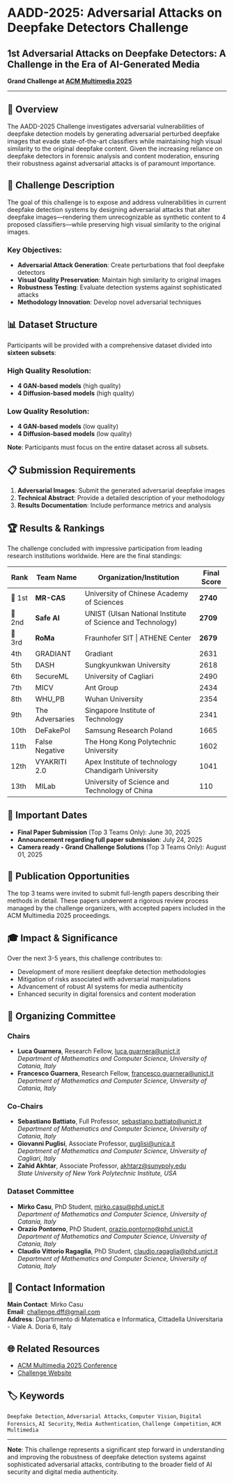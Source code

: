 # AADD-2025: Adversarial Attacks on Deepfake Detectors Challenge

## 1st Adversarial Attacks on Deepfake Detectors: A Challenge in the Era of AI-Generated Media

**Grand Challenge at [ACM Multimedia 2025](https://acmmm2025.org/)**

---

## 🎯 Overview

The AADD-2025 Challenge investigates adversarial vulnerabilities of deepfake detection models by generating adversarial perturbed deepfake images that evade state-of-the-art classifiers while maintaining high visual similarity to the original deepfake content. Given the increasing reliance on deepfake detectors in forensic analysis and content moderation, ensuring their robustness against adversarial attacks is of paramount importance.

## 🎪 Challenge Description

The goal of this challenge is to expose and address vulnerabilities in current deepfake detection systems by designing adversarial attacks that alter deepfake images—rendering them unrecognizable as synthetic content to 4 proposed classifiers—while preserving high visual similarity to the original images.

### Key Objectives:
- **Adversarial Attack Generation**: Create perturbations that fool deepfake detectors
- **Visual Quality Preservation**: Maintain high similarity to original images
- **Robustness Testing**: Evaluate detection systems against sophisticated attacks
- **Methodology Innovation**: Develop novel adversarial techniques

## 📊 Dataset Structure

Participants will be provided with a comprehensive dataset divided into **sixteen subsets**:

### High Quality Resolution:
- **4 GAN-based models** (high quality)
- **4 Diffusion-based models** (high quality)

### Low Quality Resolution:
- **4 GAN-based models** (low quality)
- **4 Diffusion-based models** (low quality)

**Note**: Participants must focus on the entire dataset across all subsets.

## 📋 Submission Requirements

1. **Adversarial Images**: Submit the generated adversarial deepfake images
2. **Technical Abstract**: Provide a detailed description of your methodology
3. **Results Documentation**: Include performance metrics and analysis

## 🏆 Results & Rankings

The challenge concluded with impressive participation from leading research institutions worldwide. Here are the final standings:

| Rank | Team Name | Organization/Institution | Final Score |
|------|-----------|-------------------------|-------------|
| 🥇 1st | **MR-CAS** | University of Chinese Academy of Sciences | **2740** |
| 🥈 2nd | **Safe AI** | UNIST (Ulsan National Institute of Science and Technology) | **2709** |
| 🥉 3rd | **RoMa** | Fraunhofer SIT \| ATHENE Center | **2679** |
| 4th | GRADIANT | Gradiant | 2631 |
| 5th | DASH | Sungkyunkwan University | 2618 |
| 6th | SecureML | University of Cagliari | 2490 |
| 7th | MICV | Ant Group | 2434 |
| 8th | WHU_PB | Wuhan University | 2354 |
| 9th | The Adversaries | Singapore Institute of Technology | 2341 |
| 10th | DeFakePol | Samsung Research Poland | 1665 |
| 11th | False Negative | The Hong Kong Polytechnic University | 1602 |
| 12th | VYAKRITI 2.0 | Apex Institute of technology Chandigarh University | 1041 |
| 13th | MILab | University of Science and Technology of China | 110 |

## 📅 Important Dates

- **Final Paper Submission** (Top 3 Teams Only): June 30, 2025
- **Announcement regarding full paper submission**: July 24, 2025
- **Camera ready - Grand Challenge Solutions** (Top 3 Teams Only): August 01, 2025

## 📝 Publication Opportunities

The top 3 teams were invited to submit full-length papers describing their methods in detail. These papers underwent a rigorous review process managed by the challenge organizers, with accepted papers included in the ACM Multimedia 2025 proceedings.

## 🎓 Impact & Significance

Over the next 3-5 years, this challenge contributes to:
- Development of more resilient deepfake detection methodologies
- Mitigation of risks associated with adversarial manipulations
- Advancement of robust AI systems for media authenticity
- Enhanced security in digital forensics and content moderation

## 👥 Organizing Committee

### Chairs
- **Luca Guarnera**, Research Fellow, luca.guarnera@unict.it  
  *Department of Mathematics and Computer Science, University of Catania, Italy*
- **Francesco Guarnera**, Research Fellow, francesco.guarnera@unict.it  
  *Department of Mathematics and Computer Science, University of Catania, Italy*

### Co-Chairs
- **Sebastiano Battiato**, Full Professor, sebastiano.battiato@unict.it  
  *Department of Mathematics and Computer Science, University of Catania, Italy*
- **Giovanni Puglisi**, Associate Professor, puglisi@unica.it  
  *Department of Mathematics and Computer Science, University of Cagliari, Italy*
- **Zahid Akhtar**, Associate Professor, akhtarz@sunypoly.edu  
  *State University of New York Polytechnic Institute, USA*

### Dataset Committee
- **Mirko Casu**, PhD Student, mirko.casu@phd.unict.it  
  *Department of Mathematics and Computer Science, University of Catania, Italy*
- **Orazio Pontorno**, PhD Student, orazio.pontorno@phd.unict.it  
  *Department of Mathematics and Computer Science, University of Catania, Italy*
- **Claudio Vittorio Ragaglia**, PhD Student, claudio.ragaglia@phd.unict.it  
  *Department of Mathematics and Computer Science, University of Catania, Italy*

## 📧 Contact Information

**Main Contact**: Mirko Casu  
**Email**: challenge.dff@gmail.com  
**Address**: Dipartimento di Matematica e Informatica, Cittadella Universitaria - Viale A. Doria 6, Italy

## 🌐 Related Resources

- [ACM Multimedia 2025 Conference](https://acmmm2025.org/)
- [Challenge Website](https://iplab.dmi.unict.it/mfs/acm-aadd-challenge-2025/)

## 🏷️ Keywords

`Deepfake Detection`, `Adversarial Attacks`, `Computer Vision`, `Digital Forensics`, `AI Security`, `Media Authentication`, `Challenge Competition`, `ACM Multimedia`

---

**Note**: This challenge represents a significant step forward in understanding and improving the robustness of deepfake detection systems against sophisticated adversarial attacks, contributing to the broader field of AI security and digital media authenticity.
